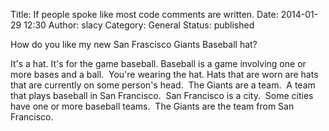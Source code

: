 Title: If people spoke like most code comments are written.
Date: 2014-01-29 12:30
Author: slacy
Category: General
Status: published

How do you like my new San Frascisco Giants Baseball hat?

It's a hat. It's for the game baseball. Baseball is a game involving one
or more bases and a ball.  You're wearing the hat. Hats that are worn
are hats that are currently on some person's head.  The Giants are a
team.  A team that plays baseball in San Francisco.  San Francisco is a
city.  Some cities have one or more baseball teams.  The Giants are the
team from San Francisco.
